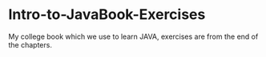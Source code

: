 # Intro-to-JavaBook-Exercises
My college book which we use to learn JAVA, exercises are from the end of the chapters.
